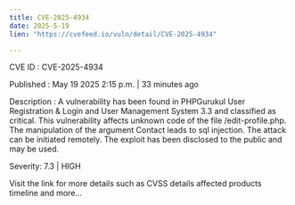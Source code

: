 ```yaml
---
title: CVE-2025-4934
date: 2025-5-19
lien: "https://cvefeed.io/vuln/detail/CVE-2025-4934"

---
```


CVE ID : CVE-2025-4934

Published :  May 19
2025
2:15 p.m. | 33 minutes ago

Description : A vulnerability has been found in PHPGurukul User Registration & Login and User Management System 3.3 and classified as critical. This vulnerability affects unknown code of the file /edit-profile.php. The manipulation of the argument Contact leads to sql injection. The attack can be initiated remotely. The exploit has been disclosed to the public and may be used.

Severity: 7.3 | HIGH

Visit the link for more details
such as CVSS details
affected products
timeline
and more...
